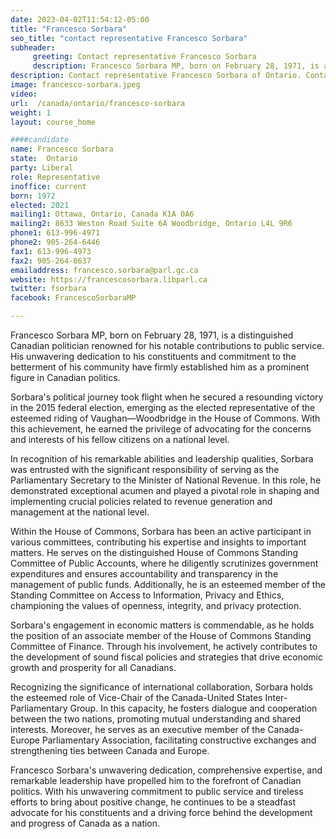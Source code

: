 ```yaml
---
date: 2023-04-02T11:54:12-05:00
title: "Francesco Sorbara"
seo_title: "contact representative Francesco Sorbara"
subheader:
     greeting: Contact representative Francesco Sorbara
     description: Francesco Sorbara MP, born on February 28, 1971, is a distinguished Canadian politician renowned for his notable contributions to public service.
description: Contact representative Francesco Sorbara of Ontario. Contact information for Francesco Sorbara includes email address, phone number, and mailing address.
image: francesco-sorbara.jpeg
video:
url:  /canada/ontario/francesco-sorbara
weight: 1
layout: course_home

####candidate
name: Francesco Sorbara
state:	Ontario
party: Liberal
role: Representative
inoffice: current
born: 1972
elected: 2021
mailing1: Ottawa, Ontario, Canada K1A 0A6
mailing2: 8633 Weston Road Suite 6A Woodbridge, Ontario L4L 9R6
phone1: 613-996-4971
phone2: 905-264-6446
fax1: 613-996-4973
fax2: 905-264-8637
emailaddress: francesco.sorbara@parl.gc.ca
website: https://francescosorbara.libparl.ca
twitter: fsorbara
facebook: FrancescoSorbaraMP

---
```


Francesco Sorbara MP, born on February 28, 1971, is a distinguished Canadian politician renowned for his notable contributions to public service. His unwavering dedication to his constituents and commitment to the betterment of his community have firmly established him as a prominent figure in Canadian politics.

Sorbara's political journey took flight when he secured a resounding victory in the 2015 federal election, emerging as the elected representative of the esteemed riding of Vaughan—Woodbridge in the House of Commons. With this achievement, he earned the privilege of advocating for the concerns and interests of his fellow citizens on a national level.

In recognition of his remarkable abilities and leadership qualities, Sorbara was entrusted with the significant responsibility of serving as the Parliamentary Secretary to the Minister of National Revenue. In this role, he demonstrated exceptional acumen and played a pivotal role in shaping and implementing crucial policies related to revenue generation and management at the national level.

Within the House of Commons, Sorbara has been an active participant in various committees, contributing his expertise and insights to important matters. He serves on the distinguished House of Commons Standing Committee of Public Accounts, where he diligently scrutinizes government expenditures and ensures accountability and transparency in the management of public funds. Additionally, he is an esteemed member of the Standing Committee on Access to Information, Privacy and Ethics, championing the values of openness, integrity, and privacy protection.

Sorbara's engagement in economic matters is commendable, as he holds the position of an associate member of the House of Commons Standing Committee of Finance. Through his involvement, he actively contributes to the development of sound fiscal policies and strategies that drive economic growth and prosperity for all Canadians.

Recognizing the significance of international collaboration, Sorbara holds the esteemed role of Vice-Chair of the Canada-United States Inter-Parliamentary Group. In this capacity, he fosters dialogue and cooperation between the two nations, promoting mutual understanding and shared interests. Moreover, he serves as an executive member of the Canada-Europe Parliamentary Association, facilitating constructive exchanges and strengthening ties between Canada and Europe.

Francesco Sorbara's unwavering dedication, comprehensive expertise, and remarkable leadership have propelled him to the forefront of Canadian politics. With his unwavering commitment to public service and tireless efforts to bring about positive change, he continues to be a steadfast advocate for his constituents and a driving force behind the development and progress of Canada as a nation.
